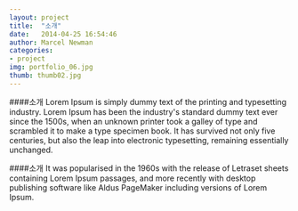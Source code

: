 ```yaml
---
layout: project
title:  "소개"
date:   2014-04-25 16:54:46
author: Marcel Newman
categories:
- project
img: portfolio_06.jpg
thumb: thumb02.jpg
---
```

####소개
Lorem Ipsum is simply dummy text of the printing and typesetting industry. Lorem Ipsum has been the industry's standard dummy text ever since the 1500s, when an unknown printer took a galley of type and scrambled it to make a type specimen book. It has survived not only five centuries, but also the leap into electronic typesetting, remaining essentially unchanged.

####소개
It was popularised in the 1960s with the release of Letraset sheets containing Lorem Ipsum passages, and more recently with desktop publishing software like Aldus PageMaker including versions of Lorem Ipsum.
